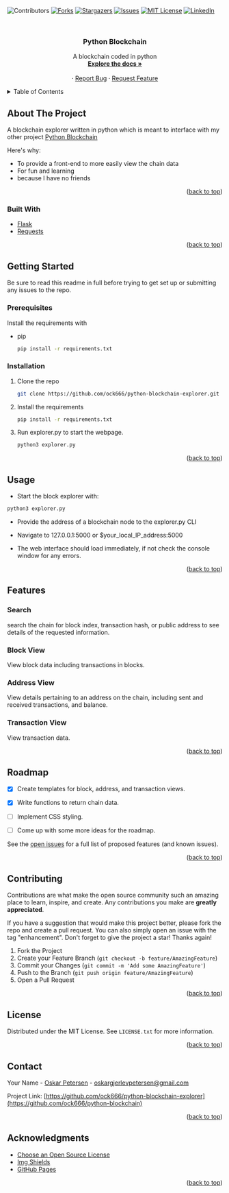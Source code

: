 <div id="top"></div>

![Contributors][contributors-shield]
[![Forks][forks-shield]][forks-url]
[![Stargazers][stars-shield]][stars-url]
[![Issues][issues-shield]][issues-url]
[![MIT License][license-shield]][license-url]
[![LinkedIn][linkedin-shield]][linkedin-url]



<!-- PROJECT LOGO -->
<br />
<div align="center">
  <h3 align="center">Python Blockchain</h3>

  <p align="center">
    A blockchain coded in python
    <br />
    <a href="https://github.com/ock666/python-blockchain"><strong>Explore the docs »</strong></a>
    <br />
    <br />
    ·
    <a href="https://github.com/ock666/python-blockchain/issues">Report Bug</a>
    ·
    <a href="https://github.com/ock666/python-blockchain/issues">Request Feature</a>
  </p>
</div>



<!-- TABLE OF CONTENTS -->
<details>
  <summary>Table of Contents</summary>
  <ol>
    <li>
      <a href="#about-the-project">About The Project</a>
      <ul>
        <li><a href="#built-with">Built With</a></li>
      </ul>
    </li>
    <li>
      <a href="#getting-started">Getting Started</a>
      <ul>
        <li><a href="#prerequisites">Prerequisites</a></li>
        <li><a href="#installation">Installation</a></li>
      </ul>
    </li>
    <li><a href="#usage">Usage</a></li>
    <li><a href="#API">API</a></li>
    <li><a href="#features">Features</a></li> 
    <li><a href="#roadmap">Roadmap</a></li>
    <li><a href="#contributing">Contributing</a></li>
    <li><a href="#license">License</a></li>
    <li><a href="#contact">Contact</a></li>
    <li><a href="#acknowledgments">Acknowledgments</a></li>
  </ol>
</details>



<!-- ABOUT THE PROJECT -->
## About The Project


A blockchain explorer written in python which is meant to interface with my other project [Python Blockchain](https://www.github.com/ock666/python-blockchain)



Here's why:
* To provide a front-end to more easily view the chain data
* For fun and learning
* because I have no friends

<p align="right">(<a href="#top">back to top</a>)</p>



### Built With

* [Flask](https://flask.palletsprojects.com/)
* [Requests](https://pypi.org/project/requests/)

<p align="right">(<a href="#top">back to top</a>)</p>


<!-- GETTING STARTED -->
## Getting Started

Be sure to read this readme in full before trying to get set up or submitting any issues to the repo.

### Prerequisites

Install the requirements with
* pip
  ```sh
  pip install -r requirements.txt
  ```

### Installation

1. Clone the repo
   ```sh
   git clone https://github.com/ock666/python-blockchain-explorer.git
   ```
2. Install the requirements
   ```sh
   pip install -r requirements.txt
   ```
3. Run explorer.py to start the webpage.
   ```sh
   python3 explorer.py
   ```


<p align="right">(<a href="#top">back to top</a>)</p>

<!-- USAGE EXAMPLES -->
## Usage

* Start the block explorer with:
```sh
python3 explorer.py
```
* Provide the address of a blockchain node to the explorer.py CLI

* Navigate to 127.0.0.1:5000 or $your_local_IP_address:5000 
* The web interface should load immediately, if not check the console window for any errors.
<p align="right">(<a href="#top">back to top</a>)</p>



<!-- FEATURES -->

## Features

### Search
search the chain for block index, transaction hash, or public address to see details of the requested information.

### Block View 
View block data including transactions in blocks.

### Address View
View details pertaining to an address on the chain, including sent and received transactions, and balance.

### Transaction View
View transaction data.

<p align="right">(<a href="#top">back to top</a>)</p>

<!-- ROADMAP -->
## Roadmap

- [x] Create templates for block, address, and transaction views.
- [x] Write functions to return chain data.
- [ ] Implement CSS styling.
- [ ] Come up with some more ideas for the roadmap.



See the [open issues](https://github.com/othneildrew/Best-README-Template/issues) for a full list of proposed features (and known issues).

<p align="right">(<a href="#top">back to top</a>)</p>



<!-- CONTRIBUTING -->
## Contributing

Contributions are what make the open source community such an amazing place to learn, inspire, and create. Any contributions you make are **greatly appreciated**.

If you have a suggestion that would make this project better, please fork the repo and create a pull request. You can also simply open an issue with the tag "enhancement".
Don't forget to give the project a star! Thanks again!

1. Fork the Project
2. Create your Feature Branch (`git checkout -b feature/AmazingFeature`)
3. Commit your Changes (`git commit -m 'Add some AmazingFeature'`)
4. Push to the Branch (`git push origin feature/AmazingFeature`)
5. Open a Pull Request

<p align="right">(<a href="#top">back to top</a>)</p>



<!-- LICENSE -->
## License

Distributed under the MIT License. See `LICENSE.txt` for more information.

<p align="right">(<a href="#top">back to top</a>)</p>



<!-- CONTACT -->
## Contact

Your Name - [Oskar Petersen](https://www.linkedin.com/in/oskar-petersen-39a849185/) - oskargjerlevpetersen@gmail.com

Project Link: [https://github.com/ock666/python-blockchain-explorer](https://github.com/ock666/python-blockchain)

<p align="right">(<a href="#top">back to top</a>)</p>



<!-- ACKNOWLEDGMENTS -->
## Acknowledgments

* [Choose an Open Source License](https://choosealicense.com)
* [Img Shields](https://shields.io)
* [GitHub Pages](https://pages.github.com)

<p align="right">(<a href="#top">back to top</a>)</p>



<!-- MARKDOWN LINKS & IMAGES -->
<!-- https://www.markdownguide.org/basic-syntax/#reference-style-links -->
[contributors-shield]: https://img.shields.io/github/contributors/ock666/python-blockchain-explorer.svg?style=for-the-badge
[contributors-url]: https://github.com/ock666/python-blockchain-explorer/graphs/contributors
[forks-shield]: https://img.shields.io/github/forks/ock666/python-blockchain-explorer.svg?style=for-the-badge
[forks-url]: https://github.com/ock666/python-blockchain-explorer/network/members
[stars-shield]: https://img.shields.io/github/stars/ock666/python-blockchain-explorer.svg?style=for-the-badge
[stars-url]: https://github.com/ock666/python-blockchain-explorer/stargazers
[issues-shield]: https://img.shields.io/github/issues/ock666/python-blockchain-explorer.svg?style=for-the-badge
[issues-url]: https://github.com/ock666/python-blockchain-explorer/issues
[license-shield]: https://img.shields.io/github/license/ock666/python-blockchain-explorer?style=for-the-badge
[license-url]: https://github.com/ock666/python-blockchain-explorer/blob/main/LICENSE.txt
[linkedin-shield]: https://img.shields.io/badge/-LinkedIn-black.svg?style=for-the-badge&logo=linkedin&colorB=555
[linkedin-url]: https://www.linkedin.com/in/oskar-petersen-39a849185/
